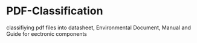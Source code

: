 # PDF-Classification
classifiying pdf files into datasheet, Environmental Document, Manual and Guide for eectronic components

